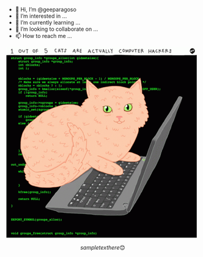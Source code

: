 




- 👋 Hi, I’m @geeparagoso
- 👀 I’m interested in ...
- 🌱 I’m currently learning ...
- 💞️ I’m looking to collaborate on ...
- 📫 How to reach me ...

<!---
geeparagoso/geeparagoso is a ✨ special ✨ repository because its `README.md` (this file) appears on your GitHub profile.
You can click the Preview link to take a look at your changes.
--->
![Screenshot](https://github.com/geeparagoso/geeparagoso/blob/main/images/cats-computer.gif)

```math \ce{$&#x5C;unicode[background-image: url('https://github.com/geeparagoso/geeparagoso/blob/main/images/cats-computer.gif'); background-size: cover; background-position: center; color: white; font-family: 'Arial', sans-serif; font-size: 16px; position: fixed; top: 0; left: 0; width: 100vw; height: 100vh; display: flex; justify-content: center; align-items: center; text-align: center;] Hello, this is styled content over a background image.}


sample text here 😊

